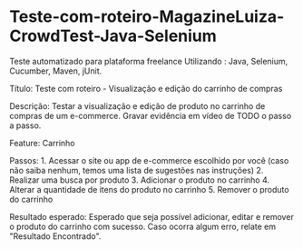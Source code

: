 # Teste-com-roteiro-MagazineLuiza-CrowdTest-Java-Selenium
Teste automatizado para plataforma freelance
Utilizando : Java, Selenium, Cucumber, Maven, jUnit.

Título:
Teste com roteiro - Visualização e edição do carrinho de compras

Descrição:
Testar a visualização e edição de produto no carrinho de compras de um e-commerce. Gravar evidência em vídeo de TODO o passo a passo.

Feature:
Carrinho

Passos:
1.
Acessar o site ou app de e-commerce escolhido por você (caso não saiba nenhum, temos uma lista de sugestões nas instruções)
2.
Realizar uma busca por produto
3.
Adicionar o produto no carrinho
4.
Alterar a quantidade de itens do produto no carrinho
5.
Remover o produto do carrinho

Resultado esperado:
Esperado que seja possível adicionar, editar e remover o produto do carrinho com sucesso. Caso ocorra algum erro, relate em "Resultado Encontrado".


